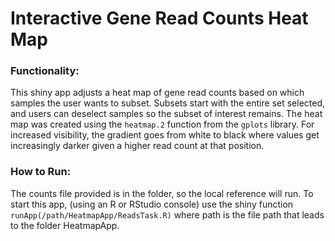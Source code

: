 # Interactive Gene Read Counts Heat Map

### Functionality:

This shiny app adjusts a heat map of gene read counts based on which samples the user wants to subset. Subsets start with the entire set selected, and users can deselect samples so the subset of interest remains. The heat map was created using the `heatmap.2` function from the `gplots` library. For increased visibility, the gradient goes from white to black where values get increasingly darker given a higher read count at that position.

### How to Run:

The counts file provided is in the folder, so the local reference will run. To start this app, (using an R or RStudio console) use the shiny function `runApp(/path/HeatmapApp/ReadsTask.R)` where path is the file path that leads to the folder HeatmapApp.
